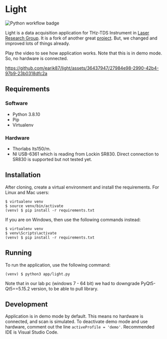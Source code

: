 # Light

![Python workflow badge](https://github.com/earik87/light/actions/workflows/python-app.yml/badge.svg?event=push)

Light is a data acquisition application for THz-TDS Instrument in [Laser Research Group](https://users.metu.edu.tr/eokan/index.html). It is a fork of another great [project](https://github.com/cbuhl/THzInstrumentControl). But, we changed and improved lots of things already. 

Play the video to see how application works. Note that this is in demo mode. So, no hardware is connected.

https://github.com/earik87/light/assets/36437947/27984e98-2990-42b4-97b9-23b0318dfc2a


## Requirements

### Software
- Python 3.8.10
- Pip
- Virtualenv

### Hardware
- Thorlabs lts150/m. 
- NI USB-6361 which is reading from Lockin SR830. Direct connection to SR830 is supported but not tested yet.


## Installation

After cloning, create a virtual environment and install the requirements. For Linux and Mac users:

    $ virtualenv venv
    $ source venv/bin/activate
    (venv) $ pip install -r requirements.txt

If you are on Windows, then use the following commands instead:

    $ virtualenv venv
    $ venv\Scripts\activate
    (venv) $ pip install -r requirements.txt

## Running

To run the application, use the following command:

    (venv) $ python3 app/light.py

Note that in our lab pc (windows 7 - 64 bit) we had to downgrade PyQt5-Qt5==5.15.2 version, to be able to pull library. 

## Development
Application is in demo mode by default. This means no hardware is connected, and scan is simulated. To deactivate demo mode and use hardware, comment out the line `activeProfile = 'demo'`. 
Recommended IDE is Visual Studio Code. 
